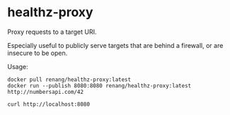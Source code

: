 # healthz-proxy

Proxy requests to a target URI.

Especially useful to publicly serve targets that are behind a firewall, or are insecure to be open.

Usage:
```shell
docker pull renang/healthz-proxy:latest
docker run --publish 8080:8080 renang/healthz-proxy:latest http://numbersapi.com/42

curl http://localhost:8080
```
